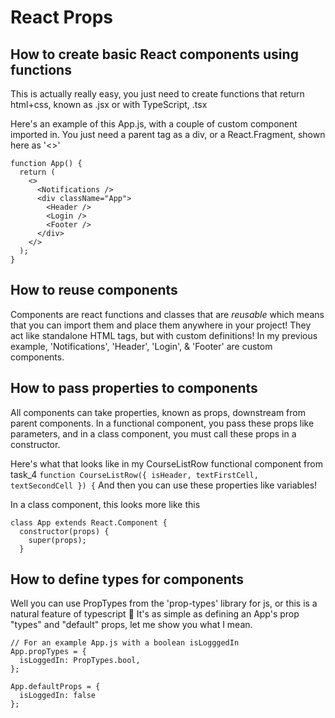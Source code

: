 # React Props
## How to create basic React components using functions
This is actually really easy, you just need to create functions that return html+css, known as .jsx or with TypeScript, .tsx

Here's an example of this App.js, with a couple of custom component imported in. You just need a parent tag as a div, or a React.Fragment, shown here as '<>'
```
function App() {
  return (
    <>
      <Notifications />
      <div className="App">
        <Header />
        <Login />
        <Footer />
      </div>
    </>
  );
}
```

## How to reuse components
Components are react functions and classes that are *reusable* which means that you can import them and place them anywhere in your project! They act like standalone HTML tags, but with custom definitions! In my previous example, 'Notifications', 'Header', 'Login', & 'Footer' are custom components.

## How to pass properties to components
All components can take properties, known as props, downstream from parent components. In a functional component, you pass these props like parameters, and in a class component, you must call these props in a constructor.

Here's what that looks like in my CourseListRow functional component from task_4
```function CourseListRow({ isHeader, textFirstCell, textSecondCell }) {```
And then you can use these properties like variables!

In a class component, this looks more like this
```
class App extends React.Component {
  constructor(props) {
    super(props);
  }
```

## How to define types for components
Well you can use PropTypes from the 'prop-types' library for js, or this is a natural feature of typescript :triumph:
It's as simple as defining an App's prop "types" and "default" props, let me show you what I mean.
```
// For an example App.js with a boolean isLogggedIn
App.propTypes = {
  isLoggedIn: PropTypes.bool,
};

App.defaultProps = {
  isLoggedIn: false
};
```